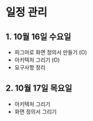 # 일정 관리

## 1. 10월 16일 수요일
- 피그마로 화면 정의서 만들기 (O)
- 아키텍처 그리기 (O)
- 요구사항 정리

## 2. 10월 17일 목요일
- 아키텍처 그리기
- 화면 정의서 그리기